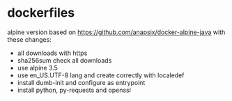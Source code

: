 # dockerfiles

alpine version based on https://github.com/anapsix/docker-alpine-java with these changes:
* all downloads with https
* sha256sum check all downloads
* use alpine 3.5
* use en_US.UTF-8 lang and create correctly with localedef
* install dumb-init and configure as entrypoint
* install python, py-requests and openssl
